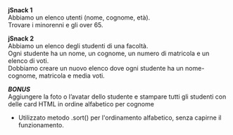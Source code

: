 **jSnack 1**  
Abbiamo un elenco utenti (nome, cognome, età).  
Trovare i minorenni e gli over 65.  

**jSnack 2**  
Abbiamo un elenco degli studenti di una facoltà.  
Ogni studente ha un nome, un cognome, un numero di matricola e un elenco di voti.  
Dobbiamo creare un nuovo elenco dove ogni studente ha un nome-cognome, matricola e media voti.

***BONUS***   
Aggiungere la foto o l’avatar dello studente e stampare tutti gli studenti con delle card HTML in ordine alfabetico per cognome

- Utilizzato metodo .sort() per l'ordinamento alfabetico, senza capirne il funzionamento.